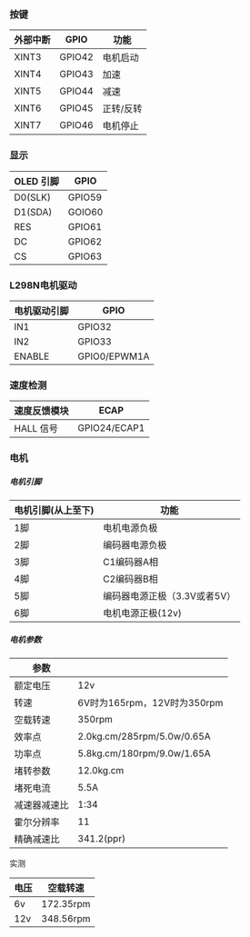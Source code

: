 ### 按键
| 外部中断 | GPIO | 功能 | 
|-------|--------|-----------|
| XINT3 | GPIO42 | 电机启动  |
| XINT4 | GPIO43 | 加速      |
| XINT5 | GPIO44 | 减速      |
| XINT6 | GPIO45 | 正转/反转 |
| XINT7 | GPIO46 | 电机停止  |


### 显示

| OLED 引脚 | GPIO   |
|-----------|--------|
| D0(SLK)   | GPIO59 |
| D1(SDA)   | GOIO60 |
| RES       | GPIO61 |
| DC        | GPIO62 |
| CS        | GPIO63 |

### L298N电机驱动

| 电机驱动引脚 | GPIO         |
|--------------|--------------|
| IN1          | GPIO32       |
| IN2          | GPIO33       |
| ENABLE       | GPIO0/EPWM1A |

### 速度检测

| 速度反馈模块 | ECAP         |
|--------------|--------------|
| HALL 信号        | GPIO24/ECAP1 |

### 电机

##### 电机引脚
| 电机引脚(从上至下) | 功能                         |
|----------|------------------------------|
| 1脚      | 电机电源负极                 |
| 2脚      | 编码器电源负极               |
| 3脚      | C1编码器A相                  |
| 4脚      | C2编码器B相                  |
| 5脚      | 编码器电源正极（3.3V或者5V） |
| 6脚      | 电机电源正极(12v)            |

##### 电机参数

| 参数 | |
|-----------------|----------------------------|
| 额定电压     | 12v                         |
| 转速       | 6V时为165rpm，12V时为350rpm      |
| 空载转速   | 350rpm                        |
| 效率点          | 2.0kg.cm/285rpm/5.0w/0.65A |
| 功率点          | 5.8kg.cm/180rpm/9.0w/1.65A |
| 堵转参数        | 12.0kg.cm                  |
| 堵死电流        | 5.5A                       |
| 减速器减速比    | 1:34                       |
| 霍尔分辨率      | 11                         |
| 精确减速比 | 341.2(ppr)                      |

实测

| 电压 | 空载转速  |
|------|-----------|
| 6v   | 172.35rpm |
| 12v  | 348.56rpm |